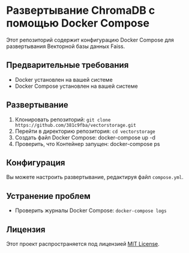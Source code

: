 # Развертывание ChromaDB с помощью Docker Compose

Этот репозиторий содержит конфигурацию Docker Compose для развертывания Векторной базы данных Faiss.

## Предварительные требования

* Docker установлен на вашей системе
* Docker Compose установлен на вашей системе

## Развертывание

1. Клонировать репозиторий: `git clone https://github.com/381c9fba/vectorstorage.git`
2. Перейти в директорию репозитория: `cd vectorstorage`
3. Создать файл Docker Compose: docker-compose up -d
4. Проверить, что Контейнер запущен: docker-compose ps

## Конфигурация

Вы можете настроить развертывание, редактируя файл `compose.yml`.

## Устранение проблем

* Проверить журналы Docker Compose: `docker-compose logs`

## Лицензия

Этот проект распространяется под лицензией [MIT License](https://opensource.org/licenses/MIT).

